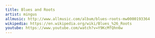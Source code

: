 ```yaml
---
title: Blues and Roots
artist: mingus
allmusic: http://www.allmusic.com/album/blues-roots-mw0000193364
wikipedia: https://en.wikipedia.org/wiki/Blues_%26_Roots
youtube: https://www.youtube.com/watch?v=Y9KcMfQhn6w
---
```

